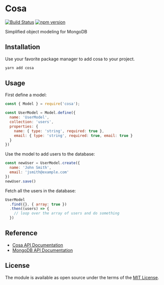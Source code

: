 # Cosa

[![Build Status](https://travis-ci.org/Losant/cosa.svg?branch=master)](https://travis-ci.org/Losant/cosa) [![npm version](https://badge.fury.io/js/cosa.svg)](https://badge.fury.io/js/cosa)

Simplified object modeling for MongoDB

## Installation

Use your favorite package manager to add cosa to your project.

```bash
yarn add cosa
```

## Usage

First define a model:

```javascript
const { Model } = require('cosa');

const UserModel = Model.define({
  name: 'UserModel',
  collection: 'users',
  properties: {
    name: { type: 'string', required: true },
    email: { type: 'string', required: true, email: true }
  }
})
```

Use the model to add users to the database:

```javascript
const newUser = UserModel.create({
  name: 'John Smith',
  email: 'jsmith@example.com'
})
newUser.save()
```

Fetch all the users in the database:

```javascript
UserModel
  .find({}, { array: true })
  .then((users) => {
    // loop over the array of users and do something
  })
```

## Reference

- [Cosa API Documentation](API.md)
- [MongoDB API Documentation](http://mongodb.github.io/node-mongodb-native/3.5/api/)

## License

The module is available as open source under the terms of the [MIT License](http://opensource.org/licenses/MIT).
